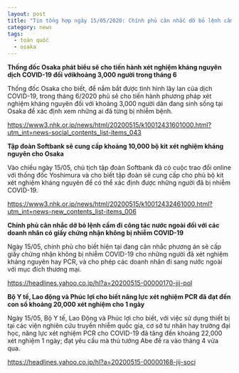 ```yaml
---
layout: post
title: "Tin tổng hợp ngày 15/05/2020: Chính phủ cân nhắc dỡ bỏ lệnh cấm đi công tác nước ngoài đối với các doanh nhân có giấy chứng nhận không bị nhiễm COVID-19"
category: news
tags: 
  - toàn quốc
  - osaka
---
```

**Thống đốc Osaka phát biểu sẽ cho tiến hành xét nghiệm kháng nguyên dịch COVID-19 đối vớikhoảng 3,000 người trong tháng 6**

Thống đốc Osaka cho biết, để nắm bắt được tình hình lây lan của dịch COVID-19, trong tháng 6/2020 phủ sẽ cho tiến hành phương pháp xét nghiệm kháng nguyên đối với khoảng 3,000 người dân đang sinh sống tại Osaka để xác định xem những ai đã từng bị nhiễm bệnh.

<https://www3.nhk.or.jp/news/html/20200515/k10012431601000.html?utm_int=news-social_contents_list-items_043>

**Tập đoàn Softbank sẽ cung cấp khoảng 10,000 bộ kit xét nghiệm kháng nguyên cho Osaka**

Vào chiều ngày 15/05, chủ tịch tập đoàn Softbank đã có cuộc trao đổi online với thống đốc Yoshimura và cho biết tập đoàn sẽ cung cấp cho phủ bộ kit xét nghiệm kháng nguyên để có thể xác định được những người đã bị nhiễm COVID-19.

<https://www3.nhk.or.jp/news/html/20200515/k10012432461000.html?utm_int=news-new_contents_list-items_006>

**Chính phủ cân nhắc dỡ bỏ lệnh cấm đi công tác nước ngoài đối với các doanh nhân có giấy chứng nhận không bị nhiễm COVID-19**

Ngày 15/05, chính phủ cho biết hiện tại đang cân nhắc phương án sẽ cấp giấy chứng nhận không bị nhiễm COVID-19 cho những người đã xét nghiệm kháng nguyên hay PCR, và cho phép các doanh nhân đi sang nước ngoài với mục đích thương mại.

<https://headlines.yahoo.co.jp/hl?a=20200515-00000170-jij-pol>

**Bộ Y tế, Lao động và Phúc lợi cho biết năng lực xét nghiệm PCR đã đạt đến con số khoảng 20,000 xét nghiệm cho 1 ngày**

Ngày 15/05, Bộ Y tế, Lao Động và Phúc lợi cho biết, với việc sử dụng thiết bị tại các viện nghiên cứu truyền nhiễm quốc gia, cơ sở tư nhân hay trường đại học, năng lực xét nghiệm PCR cho COVID-19 đã tăng đến khoảng 22,000 xét nghiệm 1 ngày; đạt yêu cầu mà thủ tướng Abe đề ra vào tháng 4 vừa qua.

<https://headlines.yahoo.co.jp/hl?a=20200515-00000168-jij-soci>

